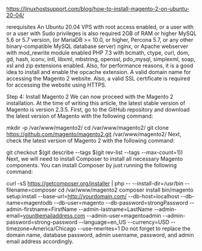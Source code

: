 https://linuxhostsupport.com/blog/how-to-install-magento-2-on-ubuntu-20-04/


rerequisites
An Ubuntu 20.04 VPS with root access enabled, or a user with or a user with Sudo privileges is also required
2GB of RAM or higher
MySQL 5.6 or 5.7 version, (or MariaDB >= 10.0, or higher, Percona 5.7, or any other binary-compatible MySQL database server)
nginx, or Apache webserver with mod_rewrite module enabled
PHP 7.3 with bcmath, ctype, curl, dom, gd, hash, iconv, intl, libxml, mbstring, openssl, pdo_mysql, simplexml, soap, xsl and zip extensions enabled. Also, for performance reasons, it is a good idea to install and enable the opcache extension.
A valid domain name for accessing the Magento 2 website. Also, a valid SSL certificate is required for accessing the website using HTTPS.


Step 4: Install Magento 2
We can now proceed with the Magento 2 installation. At the time of writing this article, the latest stable version of Magento is version 2.3.5.
First, go to the GitHub repository and download the latest version of Magento with the following command:

mkdir -p /var/www/magento2/
cd /var/www/magento2/
git clone https://github.com/magento/magento2.git /var/www/magento2/
Next, check the latest version of Magento 2 with the following command:

git checkout $(git describe --tags $(git rev-list --tags --max-count=1))
Next, we will need to install Composer to install all necessary Magento components. You can install Composer by just running the following command:

curl -sS https://getcomposer.org/installer | php -- --install-dir=/usr/bin --filename=composer
cd /var/www/magento2
composer install
bin/magento setup:install --base-url=http://yourdomain.com/ --db-host=localhost --db-name=magentodb --db-user=magento --db-password=strongPassword --admin-firstname=FirstName --admin-lastname=LastName --admin-email=your@emailaddress.com --admin-user=magentoadmin --admin-password=strong-password --language=en_US --currency=USD --timezone=America/Chicago --use-rewrites=1
Do not forget to replace the domain name, database password, admin username, password, and admin email address accordingly.